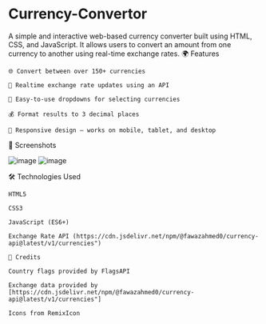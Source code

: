 # Currency-Convertor
A simple and interactive web-based currency converter built using HTML, CSS, and JavaScript. It allows users to convert an amount from one currency to another using real-time exchange rates.
🌍 Features

    🌐 Convert between over 150+ currencies

    🔁 Realtime exchange rate updates using an API

    🔎 Easy-to-use dropdowns for selecting currencies

    💰 Format results to 3 decimal places

    📱 Responsive design — works on mobile, tablet, and desktop

📸 Screenshots

![image](https://github.com/user-attachments/assets/0cfa2ec1-98cd-4461-8f6a-7409e11e3553)
![image](https://github.com/user-attachments/assets/f3ac806b-c491-4872-a9cb-4dc2630d02e8)

🛠️ Technologies Used

    HTML5

    CSS3

    JavaScript (ES6+)

    Exchange Rate API (https://cdn.jsdelivr.net/npm/@fawazahmed0/currency-api@latest/v1/currencies")

    🙌 Credits

    Country flags provided by FlagsAPI

    Exchange data provided by [https://cdn.jsdelivr.net/npm/@fawazahmed0/currency-api@latest/v1/currencies"]

    Icons from RemixIcon


